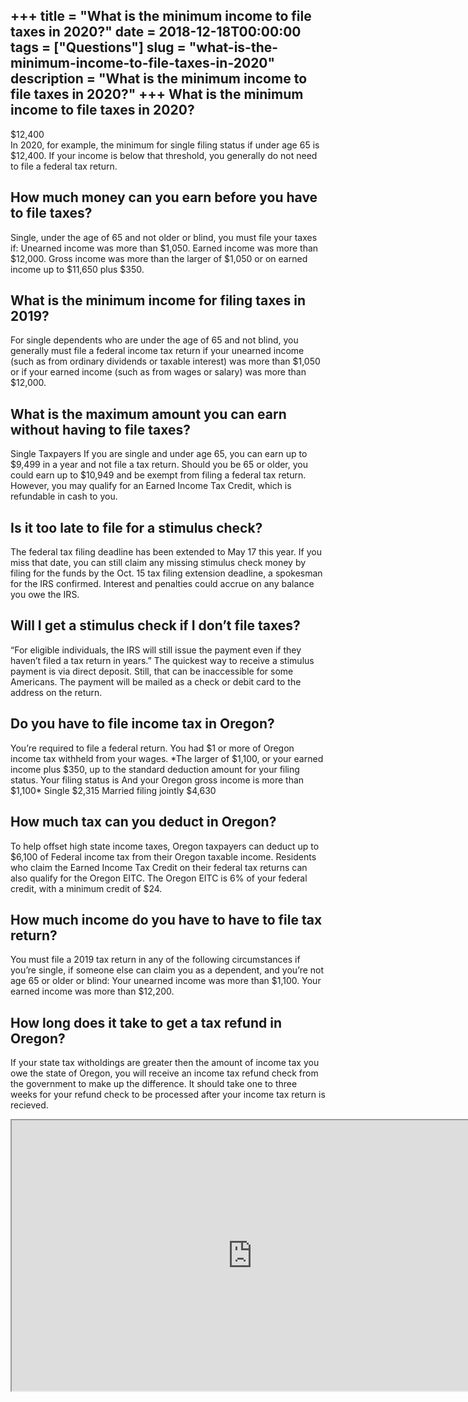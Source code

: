 +++
title = "What is the minimum income to file taxes in 2020?"
date = 2018-12-18T00:00:00
tags = ["Questions"]
slug = "what-is-the-minimum-income-to-file-taxes-in-2020"
description = "What is the minimum income to file taxes in 2020?"
+++
What is the minimum income to file taxes in 2020?
-------------------------------------------------

$12,400  
In 2020, for example, the minimum for single filing status if under age 65 is $12,400. If your income is below that threshold, you generally do not need to file a federal tax return.

How much money can you earn before you have to file taxes?
----------------------------------------------------------

Single, under the age of 65 and not older or blind, you must file your taxes if: Unearned income was more than $1,050. Earned income was more than $12,000. Gross income was more than the larger of $1,050 or on earned income up to $11,650 plus $350.

What is the minimum income for filing taxes in 2019?
----------------------------------------------------

For single dependents who are under the age of 65 and not blind, you generally must file a federal income tax return if your unearned income (such as from ordinary dividends or taxable interest) was more than $1,050 or if your earned income (such as from wages or salary) was more than $12,000.

What is the maximum amount you can earn without having to file taxes?
---------------------------------------------------------------------

Single Taxpayers If you are single and under age 65, you can earn up to $9,499 in a year and not file a tax return. Should you be 65 or older, you could earn up to $10,949 and be exempt from filing a federal tax return. However, you may qualify for an Earned Income Tax Credit, which is refundable in cash to you.

Is it too late to file for a stimulus check?
--------------------------------------------

The federal tax filing deadline has been extended to May 17 this year. If you miss that date, you can still claim any missing stimulus check money by filing for the funds by the Oct. 15 tax filing extension deadline, a spokesman for the IRS confirmed. Interest and penalties could accrue on any balance you owe the IRS.

Will I get a stimulus check if I don’t file taxes?
--------------------------------------------------

“For eligible individuals, the IRS will still issue the payment even if they haven’t filed a tax return in years.” The quickest way to receive a stimulus payment is via direct deposit. Still, that can be inaccessible for some Americans. The payment will be mailed as a check or debit card to the address on the return.

Do you have to file income tax in Oregon?
-----------------------------------------

You’re required to file a federal return. You had $1 or more of Oregon income tax withheld from your wages. \*The larger of $1,100, or your earned income plus $350, up to the standard deduction amount for your filing status. Your filing ​status is And your Oregon gross income is more than $1,100\* Single $2,315 Married filing jointly​​ $4,630

How much tax can you deduct in Oregon?
--------------------------------------

To help offset high state income taxes, Oregon taxpayers can deduct up to $6,100 of Federal income tax from their Oregon taxable income. Residents who claim the Earned Income Tax Credit on their federal tax returns can also qualify for the Oregon EITC. The Oregon EITC is 6% of your federal credit, with a minimum credit of $24.

How much income do you have to have to file tax return?
-------------------------------------------------------

You must file a 2019 tax return in any of the following circumstances if you’re single, if someone else can claim you as a dependent, and you’re not age 65 or older or blind: Your unearned income was more than $1,100. Your earned income was more than $12,200.

How long does it take to get a tax refund in Oregon?
----------------------------------------------------

If your state tax witholdings are greater then the amount of income tax you owe the state of Oregon, you will receive an income tax refund check from the government to make up the difference. It should take one to three weeks for your refund check to be processed after your income tax return is recieved.

<iframe allow="accelerometer; autoplay; clipboard-write; encrypted-media; gyroscope; picture-in-picture" allowfullscreen="" class="__youtube_prefs__  epyt-is-override  no-lazyload" data-no-lazy="1" data-origheight="433" data-origwidth="770" data-skipgform_ajax_framebjll="" height="433" id="_ytid_52984" loading="lazy" src="https://www.youtube.com/embed/MnGHaUVcaGE?enablejsapi=1&autoplay=0&cc_load_policy=0&cc_lang_pref=&iv_load_policy=1&loop=0&modestbranding=0&rel=1&fs=1&playsinline=0&autohide=2&theme=dark&color=red&controls=1&" title="YouTube player" width="770"></iframe>